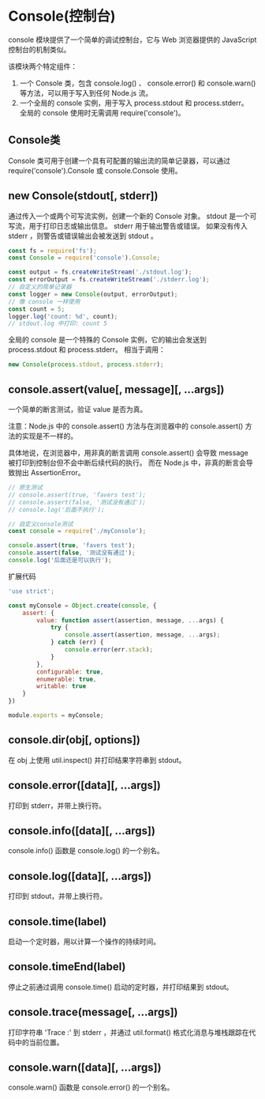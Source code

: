 # Console(控制台)
console 模块提供了一个简单的调试控制台，它与 Web 浏览器提供的 JavaScript 控制台的机制类似。

该模块两个特定组件：
1. 一个 Console 类，包含 console.log() 、 console.error() 和 console.warn() 等方法，可以用于写入到任何 Node.js 流。
2. 一个全局的 console 实例，用于写入 process.stdout 和 process.stderr。 全局的 console 使用时无需调用 require('console')。

## Console类
Console 类可用于创建一个具有可配置的输出流的简单记录器，可以通过 require('console').Console 或 console.Console 使用。

## new Console(stdout[, stderr])
通过传入一个或两个可写流实例，创建一个新的 Console 对象。 stdout 是一个可写流，用于打印日志或输出信息。 stderr 用于输出警告或错误。 如果没有传入 stderr ，则警告或错误输出会被发送到 stdout 。

```js
const fs = require('fs');
const Console = require('console').Console;

const output = fs.createWriteStream('./stdout.log');
const errorOutput = fs.createWriteStream('./stderr.log');
// 自定义的简单记录器
const logger = new Console(output, errorOutput);
// 像 console 一样使用
const count = 5;
logger.log('count: %d', count);
// stdout.log 中打印: count 5
```

全局的 console 是一个特殊的 Console 实例，它的输出会发送到 process.stdout 和 process.stderr。 相当于调用：
```js
new Console(process.stdout, process.stderr);
```

## console.assert(value[, message][, ...args])
一个简单的断言测试，验证 value 是否为真。 

注意：Node.js 中的 console.assert() 方法与在浏览器中的 console.assert() 方法的实现是不一样的。

具体地说，在浏览器中，用非真的断言调用 console.assert() 会导致 message 被打印到控制台但不会中断后续代码的执行。 而在 Node.js 中，非真的断言会导致抛出 AssertionError。
```js
// 原生测试
// console.assert(true, 'favers test');
// console.assert(false, '测试没有通过');
// console.log('后面不执行');

// 自定义console测试
const console = require('./myConsole');

console.assert(true, 'favers test');
console.assert(false, '测试没有通过');
console.log('后面还是可以执行');
```
扩展代码
```js
'use strict';

const myConsole = Object.create(console, {
    assert: {
        value: function assert(assertion, message, ...args) {
            try {
                console.assert(assertion, message, ...args);
            } catch (err) {
                console.error(err.stack);
            }
        },
        configurable: true,
        enumerable: true,
        writable: true
    }
})

module.exports = myConsole;
```

## console.dir(obj[, options])
在 obj 上使用 util.inspect() 并打印结果字符串到 stdout。

## console.error([data][, ...args])
打印到 stderr，并带上换行符。 

## console.info([data][, ...args])
console.info() 函数是 console.log() 的一个别名。

## console.log([data][, ...args])
打印到 stdout，并带上换行符。

## console.time(label)
启动一个定时器，用以计算一个操作的持续时间。

## console.timeEnd(label)
停止之前通过调用 console.time() 启动的定时器，并打印结果到 stdout。

## console.trace(message[, ...args])
打印字符串 'Trace :' 到 stderr ，并通过 util.format() 格式化消息与堆栈跟踪在代码中的当前位置。

## console.warn([data][, ...args])
console.warn() 函数是 console.error() 的一个别名。